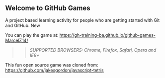 ## Welcome to GitHub Games

A project based learning activity for people who are getting started with Git and GitHub. New

You can play the game at: https://gh-training-ba.github.io/github-games-MarcelZ14/

>> _*SUPPORTED BROWSERS*: Chrome, Firefox, Safari, Opera and IE9+_

This fun open source game was cloned from: https://github.com/jakesgordon/javascript-tetris
